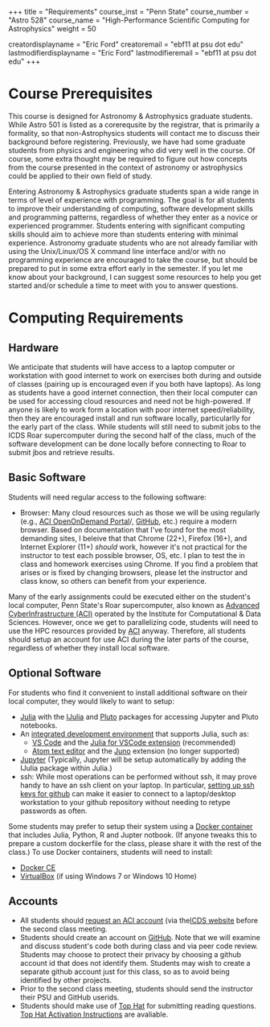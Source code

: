 +++
title = "Requirements"
course_inst = "Penn State"
course_number = "Astro 528"
course_name = "High-Performance Scientific Computing for Astrophysics"
weight = 50

creatordisplayname = "Eric Ford"
creatoremail = "ebf11 at psu dot edu"
lastmodifierdisplayname = "Eric Ford"
lastmodifieremail = "ebf11 at psu dot edu"
+++

# Course Prerequisites
This course is designed for Astronomy & Astrophysics graduate students.  While Astro 501 is listed as a corerequsite by the registrar, that is primarily a formality, so that non-Astrophysics students will contact me to discuss their background before registering.  Previously, we have had some graduate students from physics and engineering who did very well in the course.  Of course, some extra thought may be required to figure out how concepts from the course presented in the context of astronomy or astrophysics could be applied to their own field of study.

Entering Astronomy & Astrophysics graduate students span a wide range in terms of level of experience with programming.  The goal is for all students to improve their understanding of computing, software development skills and programming patterns, regardless of whether they enter as a novice or experienced programmer.  Students entering with significant computing skills should aim to achieve more than students entering with minimal experience.  Astronomy graduate students who are not already familiar with using the Unix/Linux/OS X command line interface and/or with no programming experience are encouraged to take the course, but should be prepared to put in some extra effort early in the semester.  If you let me know about your background, I can suggest some resources to help you get started and/or schedule a time to meet with you to answer questions.

# Computing Requirements
## Hardware
We anticipate that students will have access to a laptop computer or workstation with good internet to work on exercises both during and outside of classes (pairing up is encouraged even if you both have laptops).  As long as students have a good internet connection, then their local computer can be used for accessing cloud resources and need not be high-powered.  If anyone is likely to work form a location with poor internet speed/reliability, then they are encouraged install and run software locally, particularlly for the early part of the class.  While students will still need to submit jobs to the ICDS Roar supercomputer during the second half of the class, much of the software development can be done locally before connecting to Roar to submit jbos and retrieve results.

## Basic Software
Students will need regular access to the following software:

- Browser:  Many cloud resources such as those we will be using regularly (e.g., [ACI OpenOnDemand Portal](https://portal.aci.ics.psu.edu)/, [GitHub](http://github.com/), etc.) require a modern browser.  Based on documentation that I've found for the most demanding sites, I beleive that that Chrome (22+), Firefox (16+), and Internet Explorer (11+) _should_ work, however it's not practical for the instructor to test each possible browser, OS, etc.  I plan to test the in class and homework exercises using Chrome.  If you find a problem that arises or is fixed by changing browsers, please let the instructor and class know, so others can benefit from your experience.
<!-- - VPN Client:  In practice, students are likely to want to access the ACI resources when outside of the Penn State network.  Therefore, it is likely that they will want to install the [GlobalProect Remote Access VPN client](https://pennstate.service-now.com/sp?id=kb_article_view&sysparm_article=KB0013431&sys_kb_id=5dd34374db6cbc1029b24a2813961996&spa=1). -->

Many of the early assignments could be executed either on the student's local computer, Penn State's Roar supercomputer, also known as [Advanced CyberInfrastructure (ACI)](https://www.icds.psu.edu/computing-services/) operated by the Institute for Computational & Data Sciences.  However, once we get to parallelizing code, students will need to use the HPC resources provided by [ACI](https://www.icds.psu.edu/computing-services/) anyway.  Therefore, all students should setup an account for use ACI during the later parts of the course, regardless of whether they install local software.

## Optional Software
For students who find it convenient to install additional software on their local computer, they would likely to want to setup:

  + [Julia](http://julialang.org/downloads/) with the [IJulia](https://github.com/JuliaLang/IJulia.jl) and [Pluto](https://github.com/fonsp/Pluto.jl) packages for accessing Jupyter and Pluto notebooks.
  + An [integrated development environment](https://en.wikipedia.org/wiki/Integrated_development_environment) that supports Julia, such as:
    - [VS Code](https://code.visualstudio.com/) and the [Julia for VSCode extension](https://www.julia-vscode.org/docs/dev/) (recommended)
    - [Atom text editor](https://flight-manual.atom.io/getting-started/sections/installing-atom/) and the [Juno](https://junolab.org/) extension (no longer supported)
  + [Jupyter](http://jupyter.org/install)  (Typically, Jupyter will be setup automatically by adding the IJulia package within Julia.) 
  + ssh:  While most operations can be performed without ssh, it may prove handy to have an ssh client on your laptop.  In particular, [setting up ssh keys for github](https://help.github.com/articles/connecting-to-github-with-ssh/) can make it easier to connect to a laptop/desktop workstation to your github repository without needing to retype passwords as often.

<!-- Other software students might try
  + [GitHub Desktop](https://desktop.github.com/) and 
  + [GitKraken](https://www.gitkraken.com/git-client)
-->

Some students may prefer to setup their system using a [Docker container](https://github.com/jupyter/docker-stacks/tree/master/datascience-notebook) that includes Julia, Python, R and Jupter notbook.  (If anyone tweaks this to prepare a custom dockerfile for the class, please share it with the rest of the class.)  To use Docker containers, students will need to install:

  + [Docker CE](https://docs.docker.com/install/)
  + [VirtualBox](https://www.virtualbox.org/wiki/Downloads) (if using Windows 7 or Windows 10 Home)

<!--
(https://github.com/PsuAstro528/notebook) or image (astro528/notebook:latest) that has been preconfigured with all the software needed for the course assignments (except those requiring distributed computing or GPUs at ICDS-ACI).  
-->

## Accounts

- All students should [request an ACI account](/tips/aci/create_account/) (via the[ICDS website](https://www.icds.psu.edu/computing-services/account-setup/) before the second class meeting.  
- Students should create an account on [GitHub](http://github.com/).  Note that we will examine and discuss student's code both during class and via peer code review.  Students may choose to protect their privacy by choosing a github account id that does not identify them.  Students may wish to create a separate github account just for this class, so as to avoid being identified by other projects.
- Prior to the second class meeting, students should send the instructor their PSU and GitHub userids.
- Students should make use of [Top Hat](https://www.tophat.psu.edu/) for submitting reading questions.  [Top Hat Activation Instructions](https://pennstate.service-now.com/sp?id=kb_article_view&sysparm_article=KB0015827&sys_kb_id=476eb94edb47e81029b24a28139619b1&spa=1) are avaliable.
<!-- - Students should create a [Travis-CI_.com_](https://travis-ci.com/) that is linked to their GitHub account.  The easiest way is by signing in with your github id. -->

